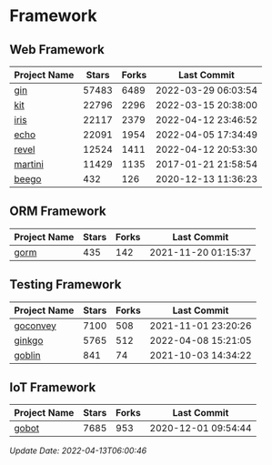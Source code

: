 # Framework

## Web Framework
| Project Name | Stars | Forks | Last Commit |
| ------------ | ----- | ----- | ----------- |
| [gin](https://github.com/gin-gonic/gin) | 57483 | 6489 | 2022-03-29 06:03:54 |
| [kit](https://github.com/go-kit/kit) | 22796 | 2296 | 2022-03-15 20:38:00 |
| [iris](https://github.com/kataras/iris) | 22117 | 2379 | 2022-04-12 23:46:52 |
| [echo](https://github.com/labstack/echo) | 22091 | 1954 | 2022-04-05 17:34:49 |
| [revel](https://github.com/revel/revel) | 12524 | 1411 | 2022-04-12 20:53:30 |
| [martini](https://github.com/go-martini/martini) | 11429 | 1135 | 2017-01-21 21:58:54 |
| [beego](https://github.com/astaxie/beego) | 432 | 126 | 2020-12-13 11:36:23 |

## ORM Framework
| Project Name | Stars | Forks | Last Commit |
| ------------ | ----- | ----- | ----------- |
| [gorm](https://github.com/jinzhu/gorm) | 435 | 142 | 2021-11-20 01:15:37 |

## Testing Framework
| Project Name | Stars | Forks | Last Commit |
| ------------ | ----- | ----- | ----------- |
| [goconvey](https://github.com/smartystreets/goconvey) | 7100 | 508 | 2021-11-01 23:20:26 |
| [ginkgo](https://github.com/onsi/ginkgo) | 5765 | 512 | 2022-04-08 15:21:05 |
| [goblin](https://github.com/franela/goblin) | 841 | 74 | 2021-10-03 14:34:22 |

## IoT Framework
| Project Name | Stars | Forks | Last Commit |
| ------------ | ----- | ----- | ----------- |
| [gobot](https://github.com/hybridgroup/gobot) | 7685 | 953 | 2020-12-01 09:54:44 |

*Update Date: 2022-04-13T06:00:46*